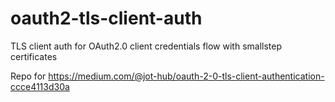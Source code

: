 # oauth2-tls-client-auth
TLS client auth for OAuth2.0 client credentials flow with smallstep certificates

Repo for https://medium.com/@jot-hub/oauth-2-0-tls-client-authentication-ccce4113d30a
